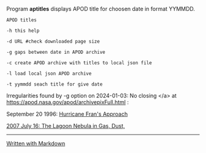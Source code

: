 Program **aptitles** displays APOD title for choosen date in format YYMMDD.

	APOD titles

	-h this help
	
	-d URL #check downloaded page size
	
	-g gaps between date in APOD archive
	
	-c create APOD archive with titles to local json file
	
	-l load local json APOD archive 
	
	-t yymmdd seach title for give date

Irregularities found by -g option on 2024-01-03:
No closing &lt;/a&gt; at https://apod.nasa.gov/apod/archivepixFull.html :

September 20 1996:  <a href="ap960920.html">Hurricane Fran's Approach

2007 July 16:  <a href="ap070716.html">The Lagoon Nebula in Gas, Dust,

---
[Written with Markdown](https://www.markdownguide.org/basic-syntax/)